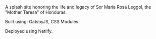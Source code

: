 A splash site honoring the life and legacy of Sor Maria Rosa Leggol, the "Mother Teresa" of Honduras.

Built using: GatsbyJS, CSS Modules

Deployed using Netlify.
